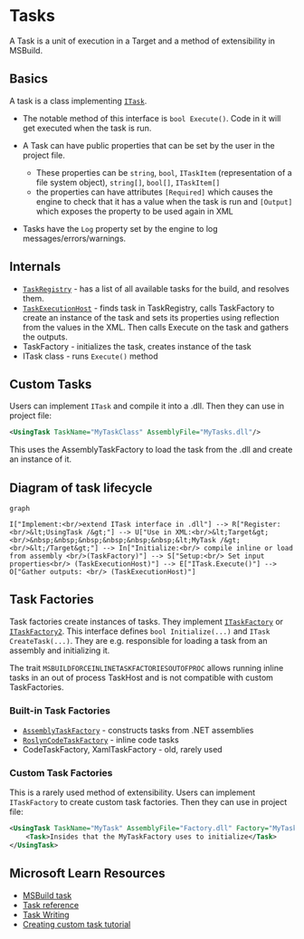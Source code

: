 # Tasks

A Task is a unit of execution in a Target and a method of extensibility in MSBuild.

## Basics

A task is a class implementing [`ITask`](https://github.com/dotnet/msbuild/blob/main/src/Framework/ITask.cs).

- The notable method of this interface is `bool Execute()`. Code in it will get executed when the task is run.
- A Task can have public properties that can be set by the user in the project file.
  - These properties can be `string`, `bool`, `ITaskItem` (representation of a file system object), `string[]`, `bool[]`, `ITaskItem[]`
  - the properties can have attributes `[Required]` which causes the engine to check that it has a value when the task is run and `[Output]` which exposes the property to be used again in XML

- Tasks have the `Log` property set by the engine to log messages/errors/warnings.

## Internals

- [`TaskRegistry`](https://github.com/dotnet/msbuild/blob/main/src/Build/Instance/TaskRegistry.cs) - has a list of all available tasks for the build, and resolves them.
- [`TaskExecutionHost`](https://github.com/dotnet/msbuild/tree/main/src/Build/BackEnd/TaskExecutionHost) - finds task in TaskRegistry, calls TaskFactory to create an instance of the task and sets its properties using reflection from the values in the XML. Then calls Execute on the task and gathers the outputs.
- TaskFactory - initializes the task, creates instance of the task
- ITask class - runs `Execute()` method

## Custom Tasks

Users can implement `ITask` and compile it into a .dll.
Then they can use in project file:

```xml
<UsingTask TaskName="MyTaskClass" AssemblyFile="MyTasks.dll"/>
```

This uses the AssemblyTaskFactory to load the task from the .dll and create an instance of it.

## Diagram of task lifecycle

```mermaid
graph

I["Implement:<br/>extend ITask interface in .dll"] --> R["Register:<br/>&lt;UsingTask /&gt;"] --> U["Use in XML:<br/>&lt;Target&gt;<br/>&nbsp;&nbsp;&nbsp;&nbsp;&nbsp;&nbsp;&lt;MyTask /&gt;<br/>&lt;/Target&gt;"] --> In["Initialize:<br/> compile inline or load from assembly <br/>(TaskFactory)"] --> S["Setup:<br/> Set input properties<br/> (TaskExecutionHost)"] --> E["ITask.Execute()"] --> O["Gather outputs: <br/> (TaskExecutionHost)"]
```

## Task Factories

Task factories create instances of tasks. They implement [`ITaskFactory`](https://github.com/dotnet/msbuild/blob/main/src/Framework/ITaskFactory.cs) or [`ITaskFactory2`](https://github.com/dotnet/msbuild/blob/main/src/Framework/ITaskFactory2.cs).
This interface defines `bool Initialize(...)` and `ITask CreateTask(...)`.
They are e.g. responsible for loading a task from an assembly and initializing it.

The trait `MSBUILDFORCEINLINETASKFACTORIESOUTOFPROC` allows running inline tasks in an out of process TaskHost and is not compatible with custom TaskFactories.

### Built-in Task Factories

- [`AssemblyTaskFactory`](https://github.com/dotnet/msbuild/blob/main/src/Build/Instance/TaskFactories/AssemblyTaskFactory.cs) - constructs tasks from .NET assemblies
- [`RoslynCodeTaskFactory`](https://github.com/dotnet/msbuild/blob/main/src/Tasks/RoslynCodeTaskFactory/RoslynCodeTaskFactory.cs) - inline code tasks
- CodeTaskFactory, XamlTaskFactory - old, rarely used

### Custom Task Factories

This is a rarely used method of extensibility.
Users can implement `ITaskFactory` to create custom task factories.
Then they can use in project file:

```xml
<UsingTask TaskName="MyTask" AssemblyFile="Factory.dll" Factory="MyTaskFactory">
    <Task>Insides that the MyTaskFactory uses to initialize</Task>
</UsingTask>
```

## Microsoft Learn Resources

- [MSBuild task](https://learn.microsoft.com/visualstudio/msbuild/msbuild-task)
- [Task reference](https://learn.microsoft.com/visualstudio/msbuild/msbuild-task-reference)
- [Task Writing](https://learn.microsoft.com/visualstudio/msbuild/task-writing)
- [Creating custom task tutorial](https://learn.microsoft.com/visualstudio/msbuild/tutorial-custom-task-code-generation)
